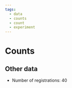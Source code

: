 ```yaml
---
tags:
  - data
  - counts
  - count
  - experiment
---
```


# Counts

## Other data

- Number of registrations: 40
